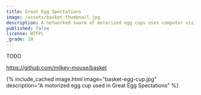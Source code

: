 ```yaml
---
title: Great Egg Spectations
image: /assets/basket-thumbnail.jpg
description: A networked swarm of motorized egg cups uses computer vision technology to ensure eggs are always watching you.
published: false
license: WTFPL
_grade: 10
---
```


TODO

https://github.com/milkey-mouse/basket

{% include_cached image.html image="basket-egg-cup.jpg" description="A motorized egg cup used in Great Egg Spectations" %}
